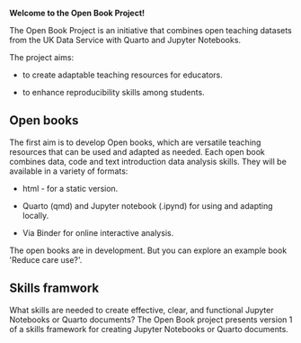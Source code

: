 **Welcome to the Open Book Project!**

The Open Book Project is an initiative that combines open teaching datasets from the UK Data Service with Quarto and Jupyter Notebooks.

The project aims:

-   to create adaptable teaching resources for educators.

-   to enhance reproducibility skills among students. 

## Open books

The first aim is to develop Open books, which are versatile teaching resources that can be used and adapted as needed. Each open book combines data, code and text introduction data analysis skills. They will be available in a variety of formats:

-   html - for a static version.

-   Quarto (qmd) and Jupyter notebook (.ipynd) for using and adapting locally.

-   Via Binder for online interactive analysis.

The open books are in development. But you can explore an example book 'Reduce care use?'.

## Skills framwork

What skills are needed to create effective, clear, and functional Jupyter Notebooks or Quarto documents? The Open Book project presents version 1 of a skills framework for creating Jupyter Notebooks or Quarto documents.
